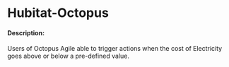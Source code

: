 # Hubitat-Octopus

<h4>Description:</h4>
<p>Users of Octopus Agile able to trigger actions when the cost of Electricity goes above or below a pre-defined value.</p>
